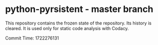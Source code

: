 # python-pyrsistent - master branch

This repository contains the frozen state of the repository.
Its history is cleared. It is used only for static code
analysis with Codacy.

Commit Time: 1722276131